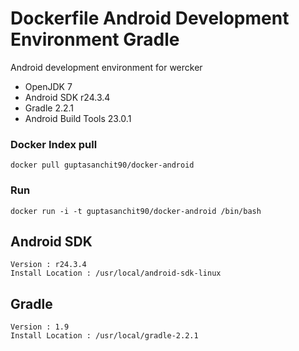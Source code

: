 Dockerfile Android Development Environment Gradle
===========

Android development environment for wercker 

 * OpenJDK 7
 * Android SDK r24.3.4
 * Gradle 2.2.1
 * Android Build Tools 23.0.1

### Docker Index pull

    docker pull guptasanchit90/docker-android

### Run

    docker run -i -t guptasanchit90/docker-android /bin/bash

## Android SDK

    Version : r24.3.4
    Install Location : /usr/local/android-sdk-linux
    
## Gradle

    Version : 1.9
    Install Location : /usr/local/gradle-2.2.1

